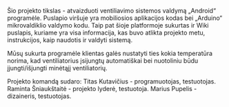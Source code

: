Šio projekto tikslas - atvaizduoti ventiliavimo sistemos valdymą „Android“ programėle. Puslapio viršuje yra mobiliosios aplikacijos kodas bei „Arduino“ mikrovaldiklio valdymo kodu. Taip pat šioje platformoje sukurtas ir Wiki puslapis, kuriame yra visa informacija, kas buvo atlikta projekto metu, instrukcijos, kaip naudotis ir valdyti sistemą.

Mūsų sukurta programėle klientas galės nustatyti ties kokia temperatūra norima, kad ventiliatorius įsijungtų automatiškai bei nuotoliniu būdu įjungti/išjungti minėtąjį ventiliatorių.

Projekto komandą sudaro: Titas Kutavičius -	programuotojas, testuotojas. Raminta Šniaukštaitė - projekto lyderė, testuotoja. Marius Pupelis - dizaineris, testuotojas.
